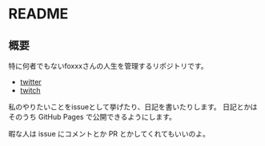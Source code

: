 # README

## 概要

特に何者でもないfoxxxさんの人生を管理するリポジトリです。

- [twitter](https://x.com/foxxx_47)
- [twitch](https://www.twitch.tv/foxxx_47)

私のやりたいことをissueとして挙げたり、日記を書いたりします。
日記とかはそのうち GitHub Pages で公開できるようにします。

暇な人は issue にコメントとか PR とかしてくれてもいいのよ。
